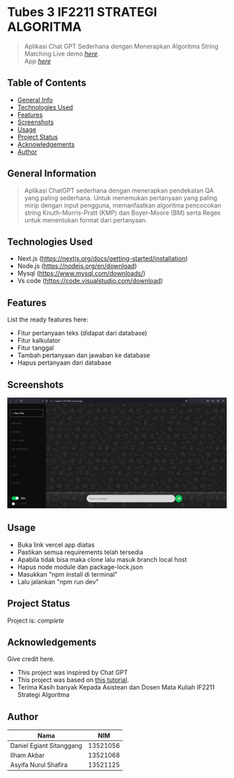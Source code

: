 # Tubes 3 IF2211 STRATEGI ALGORITMA
> Aplikasi Chat GPT Sederhana dengan Menerapkan Algoritma String Matching
> Live demo [_here_](https://www.example.com). <br>
> App [_here_](https://tubes3-13521056-fe.vercel.app/)

## Table of Contents
* [General Info](#general-information)
* [Technologies Used](#technologies-used)
* [Features](#features)
* [Screenshots](#screenshots)
* [Usage](#usage)
* [Project Status](#project-status)
* [Acknowledgements](#acknowledgements)
* [Author](#contact)
<!-- * [License](#license) -->


## General Information
> Aplikasi ChatGPT sederhana dengan menerapkan pendekatan QA yang paling sederhana. Untuk menemukan pertanyaan yang paling mirip dengan input pengguna, memanfaatkan algoritma pencocokan string Knuth-Morris-Pratt (KMP) dan Boyer-Moore (BM) serta Regex untuk menentukan format dari pertanyaan.  

<!-- You don't have to answer all the questions - just the ones relevant to your project. -->


## Technologies Used
- Next.js   (https://nextjs.org/docs/getting-started/installation)
- Node.js   (https://nodejs.org/en/download)
- Mysql     (https://www.mysql.com/downloads/)
- Vs code   (https://code.visualstudio.com/download)


## Features
List the ready features here:
- Fitur pertanyaan teks (didapat dari database)
- Fitur kalkulator
- Fitur tanggal
- Tambah pertanyaan dan jawaban ke database
- Hapus pertanyaan dari database


## Screenshots
![Example screenshot](./img/gptathome.png)
<!-- If you have screenshots you'd like to share, include them here. -->


## Usage
- Buka link vercel app diatas 
- Pastikan semua requirements telah tersedia
- Apabila tidak bisa maka clone lalu masuk branch local host 
- Hapus node module dan package-lock.json
- Masukkan "npm install di terminal"
- Lalu jalankan "npm run dev"


## Project Status
Project is:  _complete_ 


## Acknowledgements
Give credit here.
- This project was inspired by Chat GPT
- This project was based on [this tutorial](https://www.youtube.com/watch?v=V6Hq_EX2LLM&t=10670s).
- Terima Kasih banyak Kepada Asistean dan Dosen Mata Kuliah IF2211 Strategi Algoritma


## Author

|Nama |NIM|
|---|---|
|Daniel Egiant Sitanggang|13521056|
|Ilham Akbar|13521068|
|Asyifa Nurul Shafira|13521125|


<!-- Optional -->
<!-- ## License -->
<!-- This project is open source and available under the [... License](). -->

<!-- You don't have to include all sections - just the one's relevant to your project -->